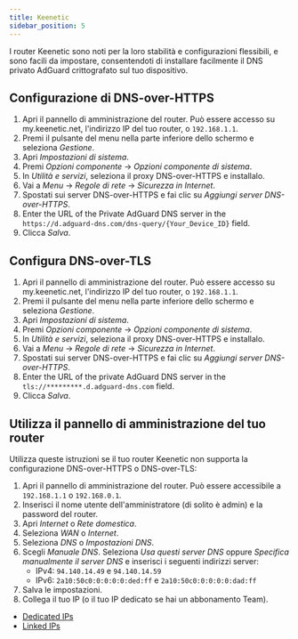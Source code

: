 ```yaml
---
title: Keenetic
sidebar_position: 5
---
```


I router Keenetic sono noti per la loro stabilità e configurazioni flessibili, e sono facili da impostare, consentendoti di installare facilmente il DNS privato AdGuard crittografato sul tuo dispositivo.

## Configurazione di DNS-over-HTTPS

1. Apri il pannello di amministrazione del router. Può essere accesso su my.keenetic.net, l'indirizzo IP del tuo router, o `192.168.1.1`.
2. Premi il pulsante del menu nella parte inferiore dello schermo e seleziona _Gestione_.
3. Apri _Impostazioni di sistema_.
4. Premi _Opzioni componente_ → _Opzioni componente di sistema_.
5. In _Utilità e servizi_, seleziona il proxy DNS-over-HTTPS e installalo.
6. Vai a _Menu_ → _Regole di rete_ → _Sicurezza in Internet_.
7. Spostati sui server DNS-over-HTTPS e fai clic su _Aggiungi server DNS-over-HTTPS_.
8. Enter the URL of the Private AdGuard DNS server in the `https://d.adguard-dns.com/dns-query/{Your_Device_ID}` field.
9. Clicca _Salva_.

## Configura DNS-over-TLS

1. Apri il pannello di amministrazione del router. Può essere accesso su my.keenetic.net, l'indirizzo IP del tuo router, o `192.168.1.1`.
2. Premi il pulsante del menu nella parte inferiore dello schermo e seleziona _Gestione_.
3. Apri _Impostazioni di sistema_.
4. Premi _Opzioni componente_ → _Opzioni componente di sistema_.
5. In _Utilità e servizi_, seleziona il proxy DNS-over-HTTPS e installalo.
6. Vai a _Menu_ → _Regole di rete_ → _Sicurezza in Internet_.
7. Spostati sui server DNS-over-HTTPS e fai clic su _Aggiungi server DNS-over-HTTPS_.
8. Enter the URL of the private AdGuard DNS server in the `tls://*********.d.adguard-dns.com` field.
9. Clicca _Salva_.

## Utilizza il pannello di amministrazione del tuo router

Utilizza queste istruzioni se il tuo router Keenetic non supporta la configurazione DNS-over-HTTPS o DNS-over-TLS:

1. Apri il pannello di amministrazione del router. Può essere accessibile a `192.168.1.1` o `192.168.0.1`.
2. Inserisci il nome utente dell'amministratore (di solito è admin) e la password del router.
3. Apri _Internet_ o _Rete domestica_.
4. Seleziona _WAN_ o _Internet_.
5. Seleziona _DNS_ o _Impostazioni DNS_.
6. Scegli _Manuale DNS_. Seleziona _Usa questi server DNS_ oppure _Specifica manualmente il server DNS_ e inserisci i seguenti indirizzi server:
    - IPv4: `94.140.14.49` e `94.140.14.59`
    - IPv6: `2a10:50c0:0:0:0:0:ded:ff` e `2a10:50c0:0:0:0:0:dad:ff`
7. Salva le impostazioni.
8. Collega il tuo IP (o il tuo IP dedicato se hai un abbonamento Team).

- [Dedicated IPs](/private-dns/connect-devices/other-options/dedicated-ip.md)
- [Linked IPs](/private-dns/connect-devices/other-options/linked-ip.md)
